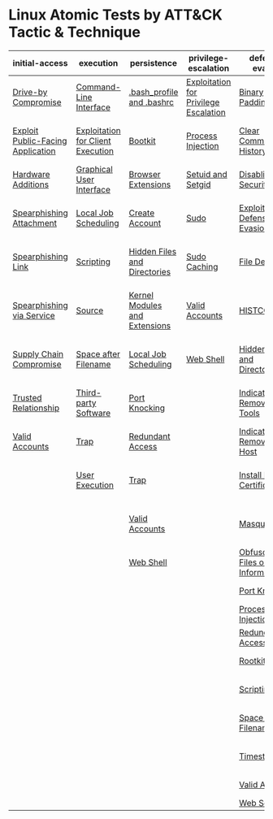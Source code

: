 # Linux Atomic Tests by ATT&CK Tactic & Technique
| initial-access | execution | persistence | privilege-escalation | defense-evasion | credential-access | discovery | lateral-movement | collection | exfiltration | command-and-control |
|-----|-----|-----|-----|-----|-----|-----|-----|-----|-----|-----|
| [Drive-by Compromise](https://github.com/redcanaryco/atomic-red-team/blob/uppercase-everything/CONTRIBUTING.md) | [Command-Line Interface](./T1059/T1059.md) | [.bash_profile and .bashrc](./T1156/T1156.md) | [Exploitation for Privilege Escalation](https://github.com/redcanaryco/atomic-red-team/blob/uppercase-everything/CONTRIBUTING.md) | [Binary Padding](https://github.com/redcanaryco/atomic-red-team/blob/uppercase-everything/CONTRIBUTING.md) | [Bash History](./T1139/T1139.md) | [Account Discovery](./T1087/T1087.md) | [Application Deployment Software](https://github.com/redcanaryco/atomic-red-team/blob/uppercase-everything/CONTRIBUTING.md) | [Audio Capture](./T1123/T1123.md) | [Automated Exfiltration](https://github.com/redcanaryco/atomic-red-team/blob/uppercase-everything/CONTRIBUTING.md) | [Commonly Used Port](https://github.com/redcanaryco/atomic-red-team/blob/uppercase-everything/CONTRIBUTING.md) |
| [Exploit Public-Facing Application](https://github.com/redcanaryco/atomic-red-team/blob/uppercase-everything/CONTRIBUTING.md) | [Exploitation for Client Execution](https://github.com/redcanaryco/atomic-red-team/blob/uppercase-everything/CONTRIBUTING.md) | [Bootkit](https://github.com/redcanaryco/atomic-red-team/blob/uppercase-everything/CONTRIBUTING.md) | [Process Injection](./T1055/T1055.md) | [Clear Command History](./T1146/T1146.md) | [Brute Force](./T1110/T1110.md) | [Browser Bookmark Discovery](https://github.com/redcanaryco/atomic-red-team/blob/uppercase-everything/CONTRIBUTING.md) | [Exploitation of Remote Services](https://github.com/redcanaryco/atomic-red-team/blob/uppercase-everything/CONTRIBUTING.md) | [Automated Collection](./T1119/T1119.md) | [Data Compressed](./T1002/T1002.md) | [Communication Through Removable Media](https://github.com/redcanaryco/atomic-red-team/blob/uppercase-everything/CONTRIBUTING.md) |
| [Hardware Additions](https://github.com/redcanaryco/atomic-red-team/blob/uppercase-everything/CONTRIBUTING.md) | [Graphical User Interface](https://github.com/redcanaryco/atomic-red-team/blob/uppercase-everything/CONTRIBUTING.md) | [Browser Extensions](./T1176/T1176.md) | [Setuid and Setgid](./T1166/T1166.md) | [Disabling Security Tools](./T1089/T1089.md) | [Credentials in Files](./T1081/T1081.md) | [File and Directory Discovery](./T1083/T1083.md) | [Remote File Copy](./T1105/T1105.md) | [Clipboard Data](./T1115/T1115.md) | [Data Encrypted](./T1022/T1022.md) | [Connection Proxy](https://github.com/redcanaryco/atomic-red-team/blob/uppercase-everything/CONTRIBUTING.md) |
| [Spearphishing Attachment](https://github.com/redcanaryco/atomic-red-team/blob/uppercase-everything/CONTRIBUTING.md) | [Local Job Scheduling](./T1168/T1168.md) | [Create Account](./T1136/T1136.md) | [Sudo](https://github.com/redcanaryco/atomic-red-team/blob/uppercase-everything/CONTRIBUTING.md) | [Exploitation for Defense Evasion](https://github.com/redcanaryco/atomic-red-team/blob/uppercase-everything/CONTRIBUTING.md) | [Exploitation for Credential Access](https://github.com/redcanaryco/atomic-red-team/blob/uppercase-everything/CONTRIBUTING.md) | [Network Service Scanning](./T1046/T1046.md) | [Remote Services](https://github.com/redcanaryco/atomic-red-team/blob/uppercase-everything/CONTRIBUTING.md) | [Data Staged](./T1074/T1074.md) | [Data Transfer Size Limits](./T1030/T1030.md) | [Custom Command and Control Protocol](https://github.com/redcanaryco/atomic-red-team/blob/uppercase-everything/CONTRIBUTING.md) |
| [Spearphishing Link](https://github.com/redcanaryco/atomic-red-team/blob/uppercase-everything/CONTRIBUTING.md) | [Scripting](https://github.com/redcanaryco/atomic-red-team/blob/uppercase-everything/CONTRIBUTING.md) | [Hidden Files and Directories](./T1158/T1158.md) | [Sudo Caching](https://github.com/redcanaryco/atomic-red-team/blob/uppercase-everything/CONTRIBUTING.md) | [File Deletion](./T1107/T1107.md) | [Input Capture](./T1056/T1056.md) | [Password Policy Discovery](https://github.com/redcanaryco/atomic-red-team/blob/uppercase-everything/CONTRIBUTING.md) | [SSH Hijacking](https://github.com/redcanaryco/atomic-red-team/blob/uppercase-everything/CONTRIBUTING.md) | [Data from Information Repositories](https://github.com/redcanaryco/atomic-red-team/blob/uppercase-everything/CONTRIBUTING.md) | [Exfiltration Over Alternative Protocol](./T1048/T1048.md) | [Custom Cryptographic Protocol](https://github.com/redcanaryco/atomic-red-team/blob/uppercase-everything/CONTRIBUTING.md) |
| [Spearphishing via Service](https://github.com/redcanaryco/atomic-red-team/blob/uppercase-everything/CONTRIBUTING.md) | [Source](https://github.com/redcanaryco/atomic-red-team/blob/uppercase-everything/CONTRIBUTING.md) | [Kernel Modules and Extensions](https://github.com/redcanaryco/atomic-red-team/blob/uppercase-everything/CONTRIBUTING.md) | [Valid Accounts](https://github.com/redcanaryco/atomic-red-team/blob/uppercase-everything/CONTRIBUTING.md) | [HISTCONTROL](./T1148/T1148.md) | [Network Sniffing](https://github.com/redcanaryco/atomic-red-team/blob/uppercase-everything/CONTRIBUTING.md) | [Permission Groups Discovery](./T1069/T1069.md) | [Third-party Software](https://github.com/redcanaryco/atomic-red-team/blob/uppercase-everything/CONTRIBUTING.md) | [Data from Local System](https://github.com/redcanaryco/atomic-red-team/blob/uppercase-everything/CONTRIBUTING.md) | [Exfiltration Over Command and Control Channel](https://github.com/redcanaryco/atomic-red-team/blob/uppercase-everything/CONTRIBUTING.md) | [Data Encoding](https://github.com/redcanaryco/atomic-red-team/blob/uppercase-everything/CONTRIBUTING.md) |
| [Supply Chain Compromise](https://github.com/redcanaryco/atomic-red-team/blob/uppercase-everything/CONTRIBUTING.md) | [Space after Filename](./T1151/T1151.md) | [Local Job Scheduling](./T1168/T1168.md) | [Web Shell](https://github.com/redcanaryco/atomic-red-team/blob/uppercase-everything/CONTRIBUTING.md) | [Hidden Files and Directories](./T1158/T1158.md) | [Private Keys](./T1145/T1145.md) | [Process Discovery](./T1057/T1057.md) |  | [Data from Network Shared Drive](https://github.com/redcanaryco/atomic-red-team/blob/uppercase-everything/CONTRIBUTING.md) | [Exfiltration Over Other Network Medium](https://github.com/redcanaryco/atomic-red-team/blob/uppercase-everything/CONTRIBUTING.md) | [Data Obfuscation](https://github.com/redcanaryco/atomic-red-team/blob/uppercase-everything/CONTRIBUTING.md) |
| [Trusted Relationship](https://github.com/redcanaryco/atomic-red-team/blob/uppercase-everything/CONTRIBUTING.md) | [Third-party Software](https://github.com/redcanaryco/atomic-red-team/blob/uppercase-everything/CONTRIBUTING.md) | [Port Knocking](https://github.com/redcanaryco/atomic-red-team/blob/uppercase-everything/CONTRIBUTING.md) |  | [Indicator Removal from Tools](https://github.com/redcanaryco/atomic-red-team/blob/uppercase-everything/CONTRIBUTING.md) | [Two-Factor Authentication Interception](https://github.com/redcanaryco/atomic-red-team/blob/uppercase-everything/CONTRIBUTING.md) | [Remote System Discovery](./T1018/T1018.md) |  | [Data from Removable Media](https://github.com/redcanaryco/atomic-red-team/blob/uppercase-everything/CONTRIBUTING.md) | [Exfiltration Over Physical Medium](https://github.com/redcanaryco/atomic-red-team/blob/uppercase-everything/CONTRIBUTING.md) | [Domain Fronting](https://github.com/redcanaryco/atomic-red-team/blob/uppercase-everything/CONTRIBUTING.md) |
| [Valid Accounts](https://github.com/redcanaryco/atomic-red-team/blob/uppercase-everything/CONTRIBUTING.md) | [Trap](./T1154/T1154.md) | [Redundant Access](https://github.com/redcanaryco/atomic-red-team/blob/uppercase-everything/CONTRIBUTING.md) |  | [Indicator Removal on Host](./T1070/T1070.md) |  | [System Information Discovery](./T1082/T1082.md) |  | [Input Capture](./T1056/T1056.md) | [Scheduled Transfer](https://github.com/redcanaryco/atomic-red-team/blob/uppercase-everything/CONTRIBUTING.md) | [Fallback Channels](https://github.com/redcanaryco/atomic-red-team/blob/uppercase-everything/CONTRIBUTING.md) |
|  | [User Execution](https://github.com/redcanaryco/atomic-red-team/blob/uppercase-everything/CONTRIBUTING.md) | [Trap](./T1154/T1154.md) |  | [Install Root Certificate](./T1130/T1130.md) |  | [System Network Configuration Discovery](./T1016/T1016.md) |  | [Screen Capture](./T1113/T1113.md) |  | [Multi-Stage Channels](https://github.com/redcanaryco/atomic-red-team/blob/uppercase-everything/CONTRIBUTING.md) |
|  |  | [Valid Accounts](https://github.com/redcanaryco/atomic-red-team/blob/uppercase-everything/CONTRIBUTING.md) |  | [Masquerading](https://github.com/redcanaryco/atomic-red-team/blob/uppercase-everything/CONTRIBUTING.md) |  | [System Network Connections Discovery](https://github.com/redcanaryco/atomic-red-team/blob/uppercase-everything/CONTRIBUTING.md) |  |  |  | [Multi-hop Proxy](https://github.com/redcanaryco/atomic-red-team/blob/uppercase-everything/CONTRIBUTING.md) |
|  |  | [Web Shell](https://github.com/redcanaryco/atomic-red-team/blob/uppercase-everything/CONTRIBUTING.md) |  | [Obfuscated Files or Information](https://github.com/redcanaryco/atomic-red-team/blob/uppercase-everything/CONTRIBUTING.md) |  | [System Owner/User Discovery](./T1033/T1033.md) |  |  |  | [Multiband Communication](https://github.com/redcanaryco/atomic-red-team/blob/uppercase-everything/CONTRIBUTING.md) |
|  |  |  |  | [Port Knocking](https://github.com/redcanaryco/atomic-red-team/blob/uppercase-everything/CONTRIBUTING.md) |  |  |  |  |  | [Multilayer Encryption](https://github.com/redcanaryco/atomic-red-team/blob/uppercase-everything/CONTRIBUTING.md) |
|  |  |  |  | [Process Injection](./T1055/T1055.md) |  |  |  |  |  | [Port Knocking](https://github.com/redcanaryco/atomic-red-team/blob/uppercase-everything/CONTRIBUTING.md) |
|  |  |  |  | [Redundant Access](https://github.com/redcanaryco/atomic-red-team/blob/uppercase-everything/CONTRIBUTING.md) |  |  |  |  |  | [Remote Access Tools](https://github.com/redcanaryco/atomic-red-team/blob/uppercase-everything/CONTRIBUTING.md) |
|  |  |  |  | [Rootkit](./T1014/T1014.md) |  |  |  |  |  | [Remote File Copy](./T1105/T1105.md) |
|  |  |  |  | [Scripting](https://github.com/redcanaryco/atomic-red-team/blob/uppercase-everything/CONTRIBUTING.md) |  |  |  |  |  | [Standard Application Layer Protocol](https://github.com/redcanaryco/atomic-red-team/blob/uppercase-everything/CONTRIBUTING.md) |
|  |  |  |  | [Space after Filename](./T1151/T1151.md) |  |  |  |  |  | [Standard Cryptographic Protocol](https://github.com/redcanaryco/atomic-red-team/blob/uppercase-everything/CONTRIBUTING.md) |
|  |  |  |  | [Timestomp](./T1099/T1099.md) |  |  |  |  |  | [Standard Non-Application Layer Protocol](https://github.com/redcanaryco/atomic-red-team/blob/uppercase-everything/CONTRIBUTING.md) |
|  |  |  |  | [Valid Accounts](https://github.com/redcanaryco/atomic-red-team/blob/uppercase-everything/CONTRIBUTING.md) |  |  |  |  |  | [Uncommonly Used Port](https://github.com/redcanaryco/atomic-red-team/blob/uppercase-everything/CONTRIBUTING.md) |
|  |  |  |  | [Web Service](https://github.com/redcanaryco/atomic-red-team/blob/uppercase-everything/CONTRIBUTING.md) |  |  |  |  |  | [Web Service](https://github.com/redcanaryco/atomic-red-team/blob/uppercase-everything/CONTRIBUTING.md) |
